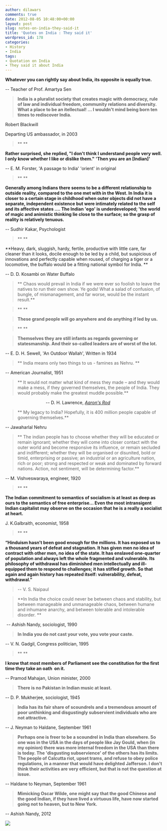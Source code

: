 ```yaml
---
author: dilawars
comments: true
date: 2012-08-05 10:48:00+00:00
layout: post
slug: notes-on-india-they-said-it
title: 'Quotes on India : They said it'
wordpress_id: 178
categories:
- History
- India
tags:
- Quotation on India
- They said it about India
---
```





**Whatever you can rightly say about India, its opposite is equally true.**




-- Teacher of Prof. Amartya Sen




> 

> 
> 

> 
> **India is a pluralist society that creates magic with democracy, rule of law and individual freedom, community relations and diversity. What a place to be an itellectual! ... I wouldn't mind being born ten times to rediscover India.**




Robert Blackwill




Departing US ambassador, in 2003




> ** **

**Rather surprised, she replied, "I don't think I understand people very well. I only know whether I like or dislike them."**
**'Then you are an [Indian]'**




-- E. M. Forster, 'A passage to India'
'orient' in original




> ** <!-- more -->**

**Generally among Indians there seems to be a different relationship to outside reality, compared to the one met with in the West. In India it is closer to a certain stage in childhood when outer objects did not have a separate, independent existence but were intimately related to the self and its affective states .... The Indian 'ego' is underdeveloped; 'the world of magic and animistic thinking lie close to the surface; so the grasp of reality is relatively tenuous.**




-- Sudhir Kakar, Psychologist




> ** **

**Heavy, dark, sluggish, hardy, fertile, productive with little care, far cleaner than it looks, docile enough to be led by a child, but suspicious of innovations and perfectly capable when roused, of charging a tiger or a locomotive, the buffalo would be a fitting national symbol for India. **




-- D. D. Kosambi on Water Buffalo







> 

> 
> **
Chaos would prevail in India if we were ever so foolish to leave the natives to run their own show. Ye gods! What a salad of confusion, of bungle, of mismanagement, and far worse, would be the instant result.**
> 
> 

> 
> ** **
> 
> 

> 
> **These grand people will go anywhere and do anything if led by us.**
> 
> 

> 
> ** **
> 
> 

> 
> **Themselves they are still infants as regards governing or statesmanship. And their so-called leaders are of worst of the lot.**




-- E. D. H. Sewell, 'An Outdoor Wallah', Written in 1934







> 

> 
> **
India means only two things to us - famines as Nehru. **




-- American Journalist, 1951







> 

> 
> **
It would not matter what kind of mess they made – and they would make a mess, if they governed themselves, the people of India. They would probably make the greatest muddle possible.**




                                 -- D. H. Lawrence, [_Aaron's Rod_](http://www.literature.org/authors/lawrence-david-herbert/aarons-rod/chapter-02.html)




> 

> 
> 

> 
> **
My legacy to India? Hopefully, it is 400 million people capable of governing themselves.**




-- Jawaharlal Nehru







> 

> 
> **
The indian people has to choose whether they will be educated or remain ignorant; whether they will come into closer contact with the outer world and become responsive its influence, or remain secluded and indifferent; whether they will be organised or disunited, bold or timid, enterprising or passive; an industrial or an agriculture nation, rich or poor; strong and respected or weak and dominated by forward nations. Action, not sentiment, will be determining factor.**




-- M. Vishveswaraya, engineer, 1920










> ** **

**The Indian commitment to semantics of socialism is at least as deep as ours to the semantics of free enterprise... Even the most intransigent Indian capitalist may observe on the occasion that he is a really a socialist at heart.**




J. K.Galbraith, economist, 1958




> ** **

**“Hinduism hasn’t been good enough for the millions. It has exposed us to a thousand years of defeat and stagnation. It has given men no idea of contract with other men, no idea of the state. It has enslaved one-quarter of population and always left the whole fragmented and vulnerable. Its philosophy of withdrawal has diminished men intellectually and ill-equipped them to respond to challenges; it has stifled growth. So that again and again history has repeated itself: vulnerability, defeat, withdrawal.”**

> 
> -- V. S. Naipaul










> **In India the choice could never be between chaos and stability, but between manageable and unmanageable chaos, between humane and inhumane anarchy, and between tolerable and intolerable disorder. **










 -- Ashish Nandy, sociologist, 1990







> 

> 
> **In India you do not cast your vote, you vote your caste.**




-- V. N. Gadgil, Congress politician, 1995










> ** **

**I know that most members of Parliament see the constitution for the first time they take an oath  on it.**




-- Pramod Mahajan, Union minister, 2000







> 

> 
> **There is no Pakistan in Indian music at least.**




-- D. P. Mukherjee, sociologist, 1945







> 

> 
> **India has its fair share of scoundrels and a tremendous amount of  poor unthinking and disgustingly subservient individuals who are not attractive.**




-- J. Neyman to Haldane, September 1961










> **Perhaps one is freer to be a scoundrel in India than elsewhere. So one was in the USA in the days of people like Jay Gould, when (in my opinion) there was more internal freedom in the USA than there is today. The 'disgusting subservience' of the others has its limits. The people of Calcutta riot, upset trams, and refuse to obey police regulations, in a manner that would have delighted Jafferson. I don't think their activities are very efficient, but that is not the question at issue.**




-- Haldane to Neyman, September 1961







> **Mimicking Oscar Wilde, one might say that the good Chinese and the good Indian, if they have lived a virtuous life, have now started going not to heaven, but to New York.**




-- Ashish Nandy, 2012













![](https://blogger.googleusercontent.com/tracker/3794193585985230867-7217313535188174522?l=dilawarsays.blogspot.com)
